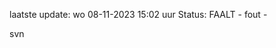 laatste update: 
wo 08-11-2023 15:02   uur 
Status: FAALT - fout - 
<div class="service R">svn</div>